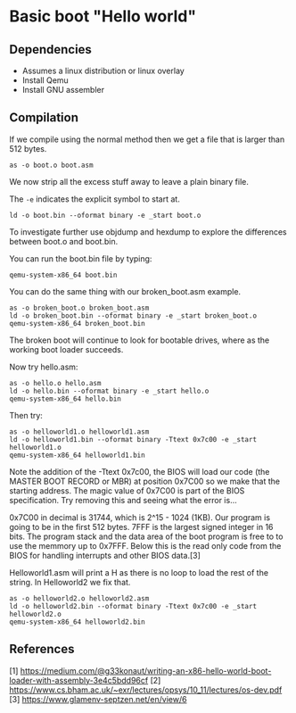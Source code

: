# Basic boot "Hello world"

## Dependencies

* Assumes a linux distribution or linux overlay
* Install Qemu
* Install GNU assembler 

## Compilation

If we compile using the normal method then we get a file that is larger than 512 bytes.

```
as -o boot.o boot.asm
```

We now strip all the excess stuff away to leave a plain binary file.

The ```-e``` indicates the explicit symbol to start at.

```
ld -o boot.bin --oformat binary -e _start boot.o
```

To investigate further use objdump and hexdump to explore the differences between boot.o and boot.bin.

You can run the boot.bin file by typing:

```
qemu-system-x86_64 boot.bin
```

You can do the same thing with our broken_boot.asm example.

```
as -o broken_boot.o broken_boot.asm
ld -o broken_boot.bin --oformat binary -e _start broken_boot.o
qemu-system-x86_64 broken_boot.bin
```

The broken boot will continue to look for bootable drives, where as the working boot loader succeeds.

Now try hello.asm:

```
as -o hello.o hello.asm
ld -o hello.bin --oformat binary -e _start hello.o
qemu-system-x86_64 hello.bin
```

Then try:

```
as -o helloworld1.o helloworld1.asm
ld -o helloworld1.bin --oformat binary -Ttext 0x7c00 -e _start helloworld1.o
qemu-system-x86_64 helloworld1.bin
```

Note the addition of the -Ttext 0x7c00, the BIOS will load our code (the MASTER BOOT RECORD or MBR) at position 0x7C00 so we make that the starting address.  The magic value of 0x7C00 is part of the BIOS specification.  Try removing this and seeing what the error is...

0x7C00 in decimal is 31744, which is 2^15 - 1024 (1KB). Our program is going to be in the first 512 bytes. 7FFF is the largest signed integer in 16 bits.  The program stack and the data area of the boot program is free to to use the memmory up to 0x7FFF.  Below this is the read only code from the BIOS for handling interrupts and other BIOS data.[3]

Helloworld1.asm will print a H as there is no loop to load the rest of the string.  In Helloworld2 we fix that.

```
as -o helloworld2.o helloworld2.asm
ld -o helloworld2.bin --oformat binary -Ttext 0x7c00 -e _start helloworld2.o
qemu-system-x86_64 helloworld2.bin
```

## References

[1] https://medium.com/@g33konaut/writing-an-x86-hello-world-boot-loader-with-assembly-3e4c5bdd96cf
[2] https://www.cs.bham.ac.uk/~exr/lectures/opsys/10_11/lectures/os-dev.pdf
[3] https://www.glamenv-septzen.net/en/view/6